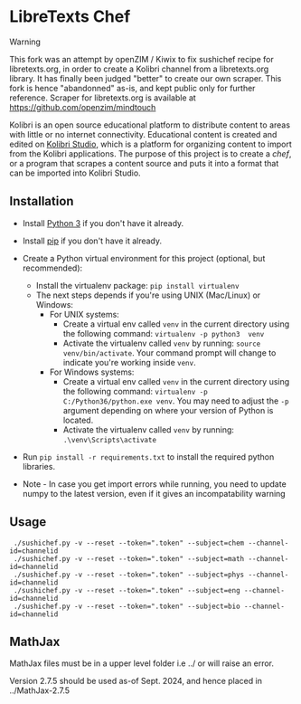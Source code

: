 # LibreTexts Chef

> [!WARNING]
> This fork was an attempt by openZIM / Kiwix to fix sushichef recipe for libretexts.org, in order to create a Kolibri channel from a libretexts.org library.
> It has finally been judged "better" to create our own scraper. This fork is hence "abandonned" as-is, and kept public only for further reference.
> Scraper for libretexts.org is available at https://github.com/openzim/mindtouch

Kolibri is an open source educational platform to distribute content to areas with
little or no internet connectivity. Educational content is created and edited on [Kolibri Studio](https://studio.learningequality.org),
which is a platform for organizing content to import from the Kolibri applications. The purpose
of this project is to create a *chef*, or a program that scrapes a content source and puts it
into a format that can be imported into Kolibri Studio. 


## Installation

* Install [Python 3](https://www.python.org/downloads/) if you don't have it already.

* Install [pip](https://pypi.python.org/pypi/pip) if you don't have it already.

* Create a Python virtual environment for this project (optional, but recommended):
   * Install the virtualenv package: `pip install virtualenv`
   * The next steps depends if you're using UNIX (Mac/Linux) or Windows:
      * For UNIX systems:
         * Create a virtual env called `venv` in the current directory using the
           following command: `virtualenv -p python3  venv`
         * Activate the virtualenv called `venv` by running: `source venv/bin/activate`.
           Your command prompt will change to indicate you're working inside `venv`.
      * For Windows systems:
         * Create a virtual env called `venv` in the current directory using the
           following command: `virtualenv -p C:/Python36/python.exe venv`.
           You may need to adjust the `-p` argument depending on where your version
           of Python is located.
         * Activate the virtualenv called `venv` by running: `.\venv\Scripts\activate`

* Run `pip install -r requirements.txt` to install the required python libraries.
* Note - In case you get import errors while running, you need to update numpy to the latest version, even if it gives an incompatability warning



## Usage

     ./sushichef.py -v --reset --token=".token" --subject=chem --channel-id=channelid
     ./sushichef.py -v --reset --token=".token" --subject=math --channel-id=channelid
     ./sushichef.py -v --reset --token=".token" --subject=phys --channel-id=channelid
     ./sushichef.py -v --reset --token=".token" --subject=eng --channel-id=channelid
     ./sushichef.py -v --reset --token=".token" --subject=bio --channel-id=channelid
     
## MathJax
MathJax files must be in a upper level folder i.e ../ or will raise an error. 

Version 2.7.5 should be used as-of Sept. 2024, and hence placed in ../MathJax-2.7.5

